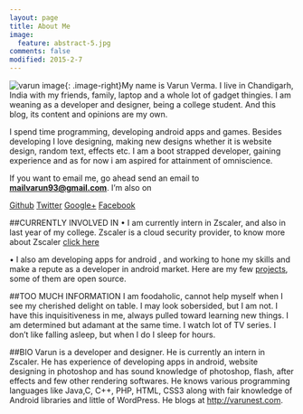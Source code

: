 ```yaml
---
layout: page
title: About Me
image:
  feature: abstract-5.jpg
comments: false
modified: 2015-2-7
---
```

![varun image]({{site.url}}/images/varun.jpg){: .image-right}My name is Varun Verma. I live in Chandigarh, India with my friends, family, laptop and a whole lot of gadget thingies. I am weaning as a developer and designer, being a college student. And this blog, its content and opinions are my own.

I spend time programming, developing android apps and games. Besides developing I love designing, making new designs whether it is website design, random text, effects etc. I am a boot strapped developer, gaining experience and as for now i am aspired for attainment of omniscience.

If you want to email me, go ahead send an email to **mailvarun93@gmail.com**. I’m also on

<div markdown="0"><a href="http://www.github.com/varunest" class="btn">Github</a>   <a href="http://www.twitter.com/varunest" class="btn btn-info">Twitter</a> <a href="http://plus.google.com/u/0/+varunverma93/posts" class="btn btn-danger">Google+</a> <a href="https://www.facebook.com/mailvarun93" class="btn btn-info">Facebook</a></div>

##CURRENTLY INVOLVED IN 
•     I am currently intern in Zscaler, and also in last year of my college. Zscaler is a cloud security provider, to know more about Zscaler [click here](en.wikipedia.org/wiki/Zscaler)

•     I also am developing apps for android , and working to hone my skills and make a repute as a developer in android market. Here are my few [projects](www.varunest.github.io/ProjectWardrobe), some of them are open source. 

##TOO MUCH INFORMATION
I am foodaholic, cannot help myself when I see my cherished delight on table. I may look sobersided, but I am not. I have this inquisitiveness in me, always pulled toward learning new things. I am determined but adamant at the same time. I watch lot of TV series. I don’t like falling asleep, but when I do I sleep for hours.

##BIO
Varun is a developer and designer. He is currently an intern in Zscaler. He has experience of developing apps in android, website designing in photoshop and has sound knowledge of photoshop, flash, after effects and few other rendering softwares. He knows various programming languages like Java,C, C++, PHP, HTML, CSS3 along with fair knowledge of Android libraries and little of WordPress. He blogs at http://varunest.com.

